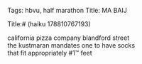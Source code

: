 Tags: hbvu, half marathon
Title: MA BAIJ
  
Title:# (haiku 178810767193)  
  
california pizza company blandford street  
the kustmaran mandates one to have socks  
that fit appropriately #1™ feet  
